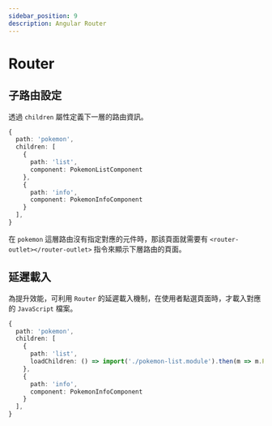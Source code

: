 ```yaml
---
sidebar_position: 9
description: Angular Router
---
```


# Router

## 子路由設定

透過 `children` 屬性定義下一層的路由資訊。

```TypeScript
{
  path: 'pokemon',
  children: [
    {
      path: 'list',
      component: PokemonListComponent
    },
    {
      path: 'info',
      component: PokemonInfoComponent
    }
  ],
}
```

在 `pokemon` 這層路由沒有指定對應的元件時，那該頁面就需要有 `<router-outlet></router-outlet>` 指令來顯示下層路由的頁面。

## 延遲載入

為提升效能，可利用 `Router` 的延遲載入機制，在使用者點選頁面時，才載入對應的 `JavaScript` 檔案。

```TypeScript
{
  path: 'pokemon',
  children: [
    {
      path: 'list',
      loadChildren: () => import('./pokemon-list.module').then(m => m.PokemonListModule)
    },
    {
      path: 'info',
      component: PokemonInfoComponent
    }
  ],
}
```

